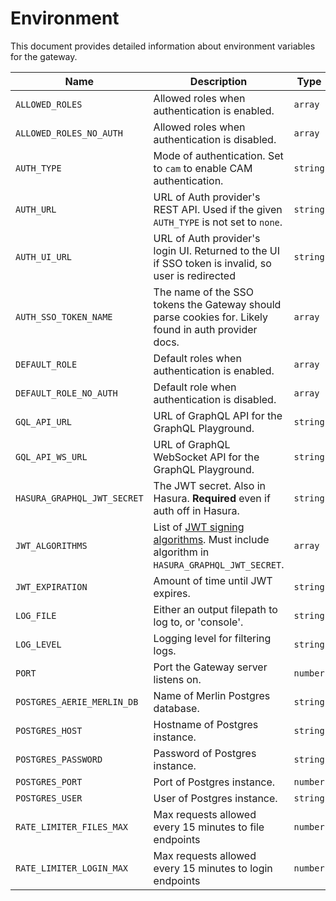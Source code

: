 # Environment

This document provides detailed information about environment variables for the gateway.

| Name                        | Description                                                                                          | Type     | Default                                        |
| --------------------------- | ---------------------------------------------------------------------------------------------------- | -------- | ---------------------------------------------- |
| `ALLOWED_ROLES`             | Allowed roles when authentication is enabled.                                                        | `array`  | ["user", "viewer"]                             |
| `ALLOWED_ROLES_NO_AUTH`     | Allowed roles when authentication is disabled.                                                       | `array`  | ["aerie_admin", "user", "viewer"]              |
| `AUTH_TYPE`                 | Mode of authentication. Set to `cam` to enable CAM authentication.                                   | `string` | none                                           |
| `AUTH_URL`                  | URL of Auth provider's REST API. Used if the given `AUTH_TYPE` is not set to `none`.                 | `string` | https://atb-ocio-12b.jpl.nasa.gov:8443/cam-api |
| `AUTH_UI_URL`               | URL of Auth provider's login UI. Returned to the UI if SSO token is invalid, so user is redirected   | `string` | https://atb-ocio-12b.jpl.nasa.gov:8443/cam-ui  |
| `AUTH_SSO_TOKEN_NAME`       | The name of the SSO tokens the Gateway should parse cookies for. Likely found in auth provider docs. | `array`  | ["iPlanetDirectoryPro"]                        |
| `DEFAULT_ROLE`              | Default roles when authentication is enabled.                                                        | `array`  | ["user"]                                       |
| `DEFAULT_ROLE_NO_AUTH`      | Default role when authentication is disabled.                                                        | `array`  | aerie_admin                                    |
| `GQL_API_URL`               | URL of GraphQL API for the GraphQL Playground.                                                       | `string` | http://localhost:8080/v1/graphql               |
| `GQL_API_WS_URL`            | URL of GraphQL WebSocket API for the GraphQL Playground.                                             | `string` | ws://localhost:8080/v1/graphql                 |
| `HASURA_GRAPHQL_JWT_SECRET` | The JWT secret. Also in Hasura. **Required** even if auth off in Hasura.                             | `string` |                                                |
| `JWT_ALGORITHMS`            | List of [JWT signing algorithms][algorithms]. Must include algorithm in `HASURA_GRAPHQL_JWT_SECRET`. | `array`  | ["HS256"]                                      |
| `JWT_EXPIRATION`            | Amount of time until JWT expires.                                                                    | `string` | 36h                                            |
| `LOG_FILE`                  | Either an output filepath to log to, or 'console'.                                                   | `string` | console                                        |
| `LOG_LEVEL`                 | Logging level for filtering logs.                                                                    | `string` | warn                                           |
| `PORT`                      | Port the Gateway server listens on.                                                                  | `number` | 9000                                           |
| `POSTGRES_AERIE_MERLIN_DB`  | Name of Merlin Postgres database.                                                                    | `string` | aerie_merlin                                   |
| `POSTGRES_HOST`             | Hostname of Postgres instance.                                                                       | `string` | localhost                                      |
| `POSTGRES_PASSWORD`         | Password of Postgres instance.                                                                       | `string` |                                                |
| `POSTGRES_PORT`             | Port of Postgres instance.                                                                           | `number` | 5432                                           |
| `POSTGRES_USER`             | User of Postgres instance.                                                                           | `string` |                                                |
| `RATE_LIMITER_FILES_MAX`    | Max requests allowed every 15 minutes to file endpoints                                              | `number` | 1000                                           |
| `RATE_LIMITER_LOGIN_MAX`    | Max requests allowed every 15 minutes to login endpoints                                             | `number` | 1000                                           |

[algorithms]: https://github.com/auth0/node-jsonwebtoken#algorithms-supported

